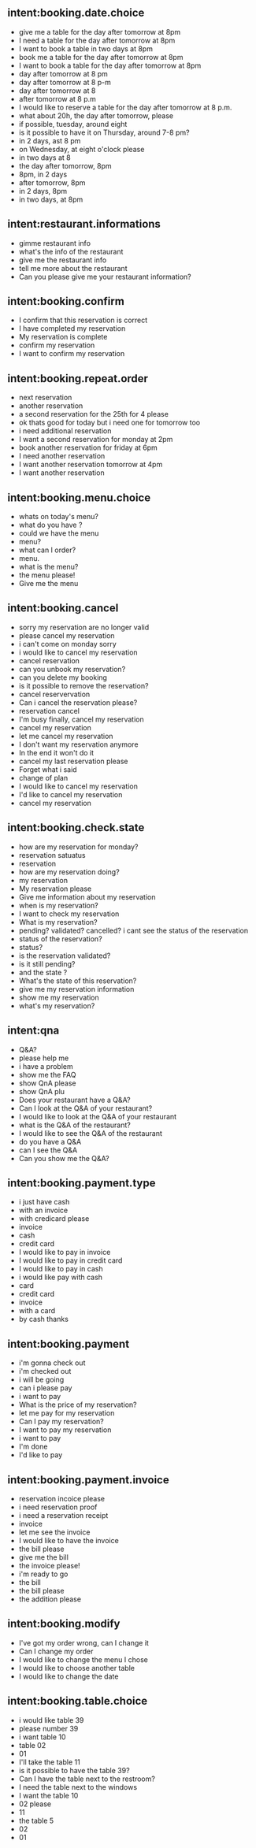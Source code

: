 ## intent:booking.date.choice
- give me a table for the day after tomorrow at 8pm
- I need a table for the day after tomorrow at 8pm
- I want to book a table in two days at 8pm
- book me a table for the day after tomorrow at 8pm
- I want to book a table for the day after tomorrow at 8pm
- day after tomorrow at 8 pm
- day after tomorrow at 8 p-m
- day after tomorrow at 8
- after tomorrow at 8 p.m
- I would like to reserve a table for the day after tomorrow at 8 p.m.
- what about 20h, the day after tomorrow, please
- if possible, tuesday, around eight
- is it possible to have it on Thursday, around 7-8 pm?
- in 2 days, ast 8 pm
- on Wednesday, at eight o'clock please
- in two days at 8
- the day after tomorrow, 8pm
- 8pm, in 2 days
- after tomorrow, 8pm 
- in 2 days, 8pm
- in two days, at 8pm
## intent:restaurant.informations
- gimme restaurant info
- what's the info of the restaurant
- give me the restaurant info
- tell me more about the restaurant
- Can you please give me your restaurant information?
## intent:booking.confirm
- I confirm that this reservation is correct
- I have completed my reservation
- My reservation is complete
- confirm my reservation
- I want to confirm my reservation
## intent:booking.repeat.order
- next reservation
- another reservation
- a second reservation for the 25th for 4 please
- ok thats good for today but i need one for tomorrow too
- i need additional reservation
- I want a second reservation for monday at 2pm
- book another reservation for friday at 6pm
- I need another reservation
- I want another reservation tomorrow at 4pm
- I want another reservation
## intent:booking.menu.choice
- whats on today's menu?
- what do you have ?
- could we have the menu
- menu?
- what can I order?
- menu.
- what is the menu?
- the menu please!
- Give me the menu
## intent:booking.cancel
- sorry my reservation are no longer valid
- please cancel my reservation
- i can't come on monday sorry
- i would like to cancel my reservation
- cancel reservation
- can you unbook my reservation?
- can you delete my booking
- is it possible to remove the reservation?
- cancel reservervation
- Can i cancel the reservation please?
- reservation cancel
- I'm busy finally, cancel my reservation
- cancel my reservation
- let me cancel my reservation
- I don't want my reservation anymore
- In the end it won't do it
- cancel my last reservation please
- Forget what i said
- change of plan
- I would like to cancel my reservation
- I'd like to cancel my reservation
- cancel my reservation
## intent:booking.check.state
- how are my reservation for monday?
- reservation satuatus
- reservation
- how are my reservation doing?
- my reservation
- My reservation please
- Give me information about my reservation
- when is my reservation?
- I want to check my reservation
- What is my reservation?
- pending? validated? cancelled? i cant see the status of the reservation
- status of the reservation?
- status?
- is the reservation validated?
- is it still pending?
- and the state ?
- What's the state of this reservation?
- give me my reservation information
- show me my reservation
- what's my reservation?
## intent:qna
- Q&A?
- please help me
- i have a problem
- show me the FAQ
- show QnA please
- show QnA plu
- Does your restaurant have a Q&A?
- Can I look at the Q&A of your restaurant?
- I would like to look at the Q&A of your restaurant
- what is the Q&A of the restaurant?
- I would like to see the Q&A of the restaurant
- do you have a Q&A 
- can I see the Q&A
- Can you show me the Q&A?
## intent:booking.payment.type
- i just have cash
- with an invoice
- with credicard please
- invoice
- cash
- credit card
- I would like to pay in invoice
- I would like to pay in credit card
- I would like to pay in cash
- i would like pay with cash 
- card
- credit card
- invoice
- with a card
- by cash thanks
## intent:booking.payment
- i'm gonna check out
- i'm checked out
- i will be going
- can i please pay
- i want to pay
- What is the price of my reservation?
- let me pay for my reservation
- Can I pay my reservation?
- I want to pay my reservation
- i want to pay
- I'm done
- I'd like to pay
## intent:booking.payment.invoice
- reservation incoice please
- i need reservation proof
- i need a reservation receipt
- invoice
- let me see the invoice
- I would like to have the invoice
- the bill please
- give me the bill
- the invoice please!
- i'm ready to go
- the bill
- the bill please
- the addition please
## intent:booking.modify
- I've got my order wrong, can I change it 
- Can I change my order
- I would like to change the menu I chose
- I would like to choose another table
- I would like to change the date
## intent:booking.table.choice
- i would like table 39
- please number 39
- i want table 10
- table 02
- 01
- I'll take the table 11
- is it possible to have the table 39?
- Can I have the table next to the restroom?
- I need the table next to the windows
- I want the table 10
- 02 please
- 11
- the table 5
- 02
- 01
